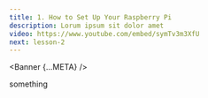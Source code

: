 ```yaml
---
title: 1. How to Set Up Your Raspberry Pi
description: Lorum ipsum sit dolor amet
video: https://www.youtube.com/embed/symTv3m3XfU
next: lesson-2
---
```


<script>
    import {Banner} from '$lib/components';
</script>

<Banner {...META} />

something
